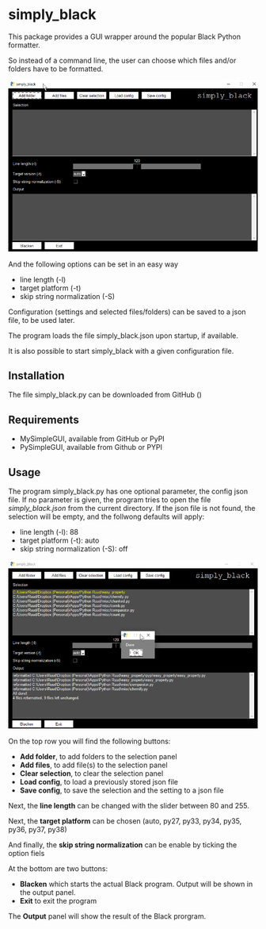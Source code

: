 # simply_black
This package provides a GUI wrapper around the popular Black Python formatter.

So instead of a command line, the user can choose which files and/or folders
have to be formatted.

![image1](images/Image1.png)

And the following options can be set in an easy way
- line length (-l)
- target platform (-t)
- skip string normalization (-S)

Configuration (settings and selected files/folders) can be saved to a json file, to
be used later.

The program loads the file simply_black.json upon startup, if available.

It is also possible to start simply_black with a given configuration file.

Installation
------------
The file simply_black.py can be downloaded from GitHub ()

Requirements
------------
- MySimpleGUI, available from GitHub or PyPI
- PySimpleGUI, available from Github or PYPI

Usage
-----
The program simply_black.py has one optional parameter, the config json file.
If no parameter is given, the program tries to open the file *simply_black.json* from the current directory.
If the json file is not found, the selection will be empty, and the follwong defaults will apply:

- line length (-l): 88
- target platform (-t): auto
- skip string normalization (-S): off

![image2](images/Image2.png)

On the top row you will find the following buttons:

- **Add folder**, to add folders to the selection panel 
- **Add files**, to add file(s) to the selection panel
- **Clear selection**, to clear the selection panel
- **Load config**, to load a previously stored json file
- **Save config**, to save the selection and the setting to a json file

Next, the **line length** can be changed with the slider between 80 and 255.

Next, the **target platform** can be chosen (auto, py27, py33, py34, py35, py36, py37, py38)

And finally, the **skip string normalization** can be enable by ticking the option fiels

At the bottom are two buttons:
 - **Blacken** which starts the actual Black program. Output will be shown in the output panel.
 - **Exit** to exit the program
 
The **Output** panel will show the result of the Black prorgram.

